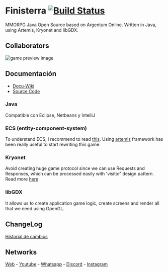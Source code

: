# Finisterra [![Build Status](https://travis-ci.org/ao-libre/finisterra.svg?branch=master)](https://travis-ci.org/ao-libre/finisterra) 

MMORPG Java Open Source based on Argentum Online. Written in Java, using Artemis, Kryonet and libGDX.

## Collaborators
![game preview image](https://cdn.discordapp.com/attachments/580487031197794313/636899837354442755/readme-repo.png)

## Documentación
- [Docu-Wiki](https://docu-amigable-finisterra.000webhostapp.com/)
- [Source Code](https://github.com/ao-libre/finisterra/tree/master/docs)

### Java
Compatible con Eclipse, Netbeans y IntelliJ

### ECS (entity-component-system)
To understand ECS, I recommend to read [this](https://github.com/junkdog/artemis-odb/wiki/Introduction-to-Entity-Systems).
Using [artemis](https://github.com/junkdog/artemis-odb) framework has been really useful to start rewriting this game.

### Kryonet
Avoid creating huge game protocol since we can use Requests and Responses, which can be processed easily with 'visitor' design pattern. 
Read more [here](https://github.com/EsotericSoftware/kryonet)

### libGDX
It allows us to create application game logic, create screens and render all that we need using OpenGL.

## ChangeLog
[Historial de cambios](https://github.com/ao-libre/finisterra/blob/master/docs/index/Espa%C3%B1ol/ChangeLog.txt)

## Networks
[Web](https://finisterra.argentumonline.org/) - [Youtube](https://www.youtube.com/watch?v=rXinaWXErwo&list=PLnBfSTXOshh7Ndf_53CxLk76vhyzEXOdR) - 
[Whatsapp](https://api.whatsapp.com/send?phone=5492216822760) -  [Discord](https://discord.gg/qCJPGbY) - 
[Instagram](https://t.me/FinisterraLatam)

